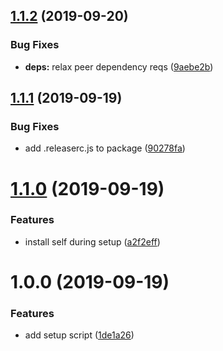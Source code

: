 ## [1.1.2](https://github.com/eliasnorrby/semantic-release-config/compare/v1.1.1...v1.1.2) (2019-09-20)


### Bug Fixes

* **deps:** relax peer dependency reqs ([9aebe2b](https://github.com/eliasnorrby/semantic-release-config/commit/9aebe2b))

## [1.1.1](https://github.com/eliasnorrby/semantic-release-config/compare/v1.1.0...v1.1.1) (2019-09-19)


### Bug Fixes

* add .releaserc.js to package ([90278fa](https://github.com/eliasnorrby/semantic-release-config/commit/90278fa))

# [1.1.0](https://github.com/eliasnorrby/semantic-release-config/compare/v1.0.0...v1.1.0) (2019-09-19)


### Features

* install self during setup ([a2f2eff](https://github.com/eliasnorrby/semantic-release-config/commit/a2f2eff))

# 1.0.0 (2019-09-19)


### Features

* add setup script ([1de1a26](https://github.com/eliasnorrby/semantic-release-config/commit/1de1a26))
